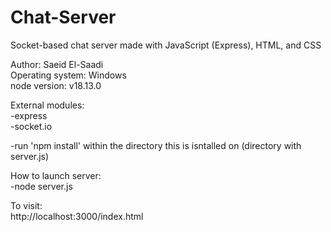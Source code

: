 # Chat-Server
Socket-based chat server made with JavaScript (Express), HTML, and CSS

Author: Saeid El-Saadi <br>
Operating system: Windows <br>
node version: v18.13.0 <br>

External modules: <br>
-express <br>
-socket.io <br>

-run 'npm install' within the directory this is isntalled on (directory with server.js) <br>

How to launch server: <br>
-node server.js <br>

To visit: <br>
http://localhost:3000/index.html <br>

